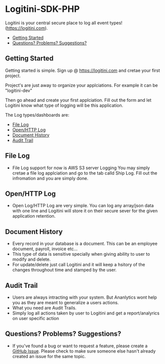 # Logitini-SDK-PHP

Logitini is your central secure place to log all event types! (https://logitini.com).

- [Getting Started](#getting-started)
- [Questions? Problems? Suggestions?](#questions-problems-suggestions)

## Getting Started

Getting started is simple. Sign up @ https://logitini.com and cretae your first project.

Project's are just away to organize your applciations. For example it can be "logitini-dev"

Then go ahead and create your first applciation. Fill out the form and let Logitini know what type of logging will be this application.

The Log types/dashboards are:
- [File Log](#file-log)
- [Open/HTTP Log](#open-http-log)
- [Document History](#document-history)
- [Audit Trail](#audit-trail)

## File Log

- File Log support for now is AWS S3 server Logging
You may simply cretae a file log applciation and go to the tab calld Ship Log.
Fill out the infromation and you are simply done.

## Open/HTTP Log

- Open Log/HTTP Log are very simple. You can log any array/json data with one line and Logitini will store it on their secure sever for the given application retention.

## Document History

- Every record in your database is a document. This can be an employee document, payroll, invoice etc...
- This type of data is sensitive specially when giving ability to user to modify and delete.
- For update/delete just call Logitini and it will keep a hsitory of the changes throughout time and stamped by the user.

## Audit Trail
- Users are always intracting with your system. But Ananlytics wont help you as they are meant to generalize a users actions.
- What you need are Audit Trails.
- Simply log all actions taken by user to Logitini and get a report/analyrics on user specific action

## Questions? Problems? Suggestions?

- If you've found a bug or want to request a feature, please create a [GitHub Issue](https://github.com/armonkolaei/logitini/sdk-php/new).
Please check to make sure someone else hasn't already created an issue for the same topic.
